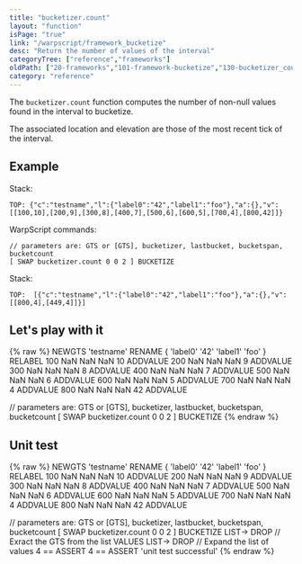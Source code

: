 ```yaml
---
title: "bucketizer.count"
layout: "function"
isPage: "true"
link: "/warpscript/framework_bucketize"
desc: "Return the number of values of the interval"
categoryTree: ["reference","frameworks"]
oldPath: ["20-frameworks","101-framework-bucketize","130-bucketizer_count.html.md"]
category: "reference"
---
```




The `bucketizer.count` function computes the number of non-null values found in the interval to bucketize.

The associated location and elevation are those of the most recent tick of the interval.


## Example ##

Stack: 

    TOP: {"c":"testname","l":{"label0":"42","label1":"foo"},"a":{},"v":[[100,10],[200,9],[300,8],[400,7],[500,6],[600,5],[700,4],[800,42]]}

WarpScript commands:

    // parameters are: GTS or [GTS], bucketizer, lastbucket, bucketspan, bucketcount
    [ SWAP bucketizer.count 0 0 2 ] BUCKETIZE

Stack: 

    TOP:  [{"c":"testname","l":{"label0":"42","label1":"foo"},"a":{},"v":[[800,4],[449,4]]}]


## Let's play with it ##

{% raw %}
<warp10-warpscript-widget>NEWGTS 
'testname'
RENAME
{ 'label0' '42' 'label1' 'foo' }
RELABEL
100  NaN NaN NaN 10 ADDVALUE
200  NaN NaN NaN  9 ADDVALUE
300  NaN NaN NaN  8 ADDVALUE
400  NaN NaN NaN  7 ADDVALUE
500  NaN NaN NaN  6 ADDVALUE
600  NaN NaN NaN  5 ADDVALUE
700  NaN NaN NaN  4 ADDVALUE
800  NaN NaN NaN 42 ADDVALUE

// parameters are: GTS or [GTS], bucketizer, lastbucket, bucketspan, bucketcount
[ SWAP bucketizer.count 0 0 2 ] BUCKETIZE
</warp10-warpscript-widget>
{% endraw %}    


## Unit test ##

{% raw %}
<warp10-warpscript-widget>NEWGTS 
'testname'
RENAME
{ 'label0' '42' 'label1' 'foo' }
RELABEL
100  NaN NaN NaN 10 ADDVALUE
200  NaN NaN NaN  9 ADDVALUE
300  NaN NaN NaN  8 ADDVALUE
400  NaN NaN NaN  7 ADDVALUE
500  NaN NaN NaN  6 ADDVALUE
600  NaN NaN NaN  5 ADDVALUE
700  NaN NaN NaN  4 ADDVALUE
800  NaN NaN NaN 42 ADDVALUE

// parameters are: GTS or [GTS], bucketizer, lastbucket, bucketspan, bucketcount
[ SWAP bucketizer.count 0 0 2 ] BUCKETIZE
LIST-> DROP           // Exract the GTS from the list
VALUES LIST-> DROP    // Expand the list of values
4 == ASSERT  4 == ASSERT
'unit test successful'
</warp10-warpscript-widget>
{% endraw %}     